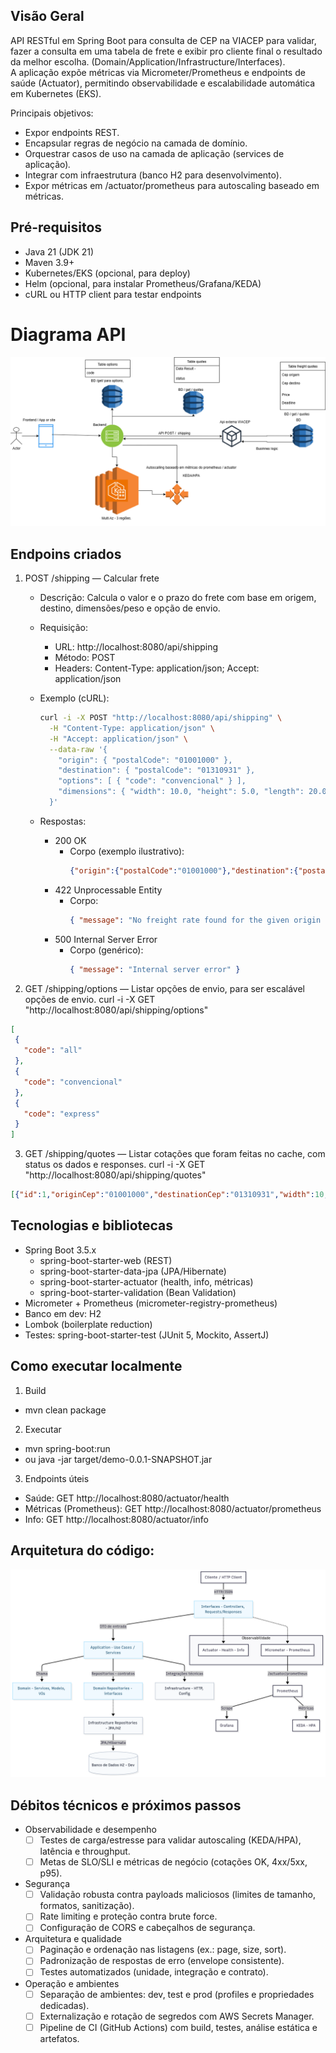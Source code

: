 
## Visão Geral

API RESTful em Spring Boot para consulta de CEP na VIACEP para validar, fazer a consulta em uma tabela de frete e exibir pro cliente final o resultado da melhor escolha. (Domain/Application/Infrastructure/Interfaces).  
A aplicação expõe métricas via Micrometer/Prometheus e endpoints de saúde (Actuator), permitindo observabilidade e escalabilidade automática em Kubernetes (EKS).


Principais objetivos:
- Expor endpoints REST.
- Encapsular regras de negócio na camada de domínio.
- Orquestrar casos de uso na camada de aplicação (services de aplicação)_._
- Integrar com infraestrutura (banco H2 para desenvolvimento).
- Expor métricas em /actuator/prometheus para autoscaling baseado em métricas.

## Pré-requisitos

- Java 21 (JDK 21)
- Maven 3.9+
- Kubernetes/EKS (opcional, para deploy)
- Helm (opcional, para instalar Prometheus/Grafana/KEDA)
- cURL ou HTTP client para testar endpoints

# Diagrama API
![diagrama api.drawio.png](../diagrama%20api.drawio.png)


## Endpoins criados

1. POST /shipping — Calcular frete

   - Descrição: Calcula o valor e o prazo do frete com base em origem, destino, dimensões/peso e opção de envio.
   - Requisição:
     - URL: http://localhost:8080/api/shipping
     - Método: POST
     - Headers: Content-Type: application/json; Accept: application/json

   - Exemplo (cURL):
     ```bash
     curl -i -X POST "http://localhost:8080/api/shipping" \
       -H "Content-Type: application/json" \
       -H "Accept: application/json" \
       --data-raw '{
         "origin": { "postalCode": "01001000" },
         "destination": { "postalCode": "01310931" },
         "options": [ { "code": "convencional" } ],
         "dimensions": { "width": 10.0, "height": 5.0, "length": 20.0, "weight": 2.5 }
       }'
     ```

   - Respostas:
     - 200 OK
       - Corpo (exemplo ilustrativo):
         ```json
         {"origin":{"postalCode":"01001000"},"destination":{"postalCode":"01310931"},"options":[{"code":"convencional"}],"dimensions":{"width":10,"height":5,"length":20,"weight":2.5},"delivery_options":[{"name":"convencional","deadeline":5,"price":15}]}
         ```
     - 422 Unprocessable Entity
       - Corpo:
         ```json
         { "message": "No freight rate found for the given origin and destination ZIP codes" }
         ```
     - 500 Internal Server Error
       - Corpo (genérico):
         ```json
         { "message": "Internal server error" }
         ```

2. GET /shipping/options — Listar opções de envio, para ser escalável opções de envio.
   curl -i -X GET "http://localhost:8080/api/shipping/options" 
 ```json 
[
  {
    "code": "all"
  },
  {
    "code": "convencional"
  },
  {
    "code": "express"
  }
]
```

3. GET /shipping/quotes — Listar cotações que foram feitas no cache, com status os dados e responses.
   curl -i -X GET "http://localhost:8080/api/shipping/quotes"
```json
[{"id":1,"originCep":"01001000","destinationCep":"01310931","width":10,"height":5,"length":20,"weight":2.5,"selectedServices":"convencional","createdAt":"2025-08-20T11:27:44.511877-03:00","success":false,"errorMessage":"No freight rate found for the given origin and destination ZIP codes"},{"id":2,"originCep":"01001000","destinationCep":"01310931","width":10,"height":5,"length":20,"weight":2.5,"selectedServices":"convencional","createdAt":"2025-08-20T11:29:45.752847-03:00","success":false,"errorMessage":"Failed to validate both origin and destination ZIP codes"}]
``` 


## Tecnologias e bibliotecas

- Spring Boot 3.5.x
  - spring-boot-starter-web (REST)
  - spring-boot-starter-data-jpa (JPA/Hibernate)
  - spring-boot-starter-actuator (health, info, métricas)
  - spring-boot-starter-validation (Bean Validation)
- Micrometer + Prometheus (micrometer-registry-prometheus)
- Banco em dev: H2
- Lombok (boilerplate reduction)
- Testes: spring-boot-starter-test (JUnit 5, Mockito, AssertJ)

## Como executar localmente

1) Build
- mvn clean package

2) Executar
- mvn spring-boot:run
- ou java -jar target/demo-0.0.1-SNAPSHOT.jar

3) Endpoints úteis
- Saúde: GET http://localhost:8080/actuator/health
- Métricas (Prometheus): GET http://localhost:8080/actuator/prometheus
- Info: GET http://localhost:8080/actuator/info


## Arquitetura do código:

![diagramacodigo.png](../diagramacodigo.png)


## Débitos técnicos e próximos passos

- Observabilidade e desempenho
    - [ ] Testes de carga/estresse para validar autoscaling (KEDA/HPA), latência e throughput.
    - [ ] Metas de SLO/SLI e métricas de negócio (cotações OK, 4xx/5xx, p95).

- Segurança
    - [ ] Validação robusta contra payloads maliciosos (limites de tamanho, formatos, sanitização).
    - [ ] Rate limiting e proteção contra brute force.
    - [ ] Configuração de CORS e cabeçalhos de segurança.

- Arquitetura e qualidade
    - [ ] Paginação e ordenação nas listagens (ex.: page, size, sort).
    - [ ] Padronização de respostas de erro (envelope consistente).
    - [ ] Testes automatizados (unidade, integração e contrato).

- Operação e ambientes
    - [ ] Separação de ambientes: dev, test e prod (profiles e propriedades dedicadas).
    - [ ] Externalização e rotação de segredos com AWS Secrets Manager.
    - [ ] Pipeline de CI (GitHub Actions) com build, testes, análise estática e artefatos.
